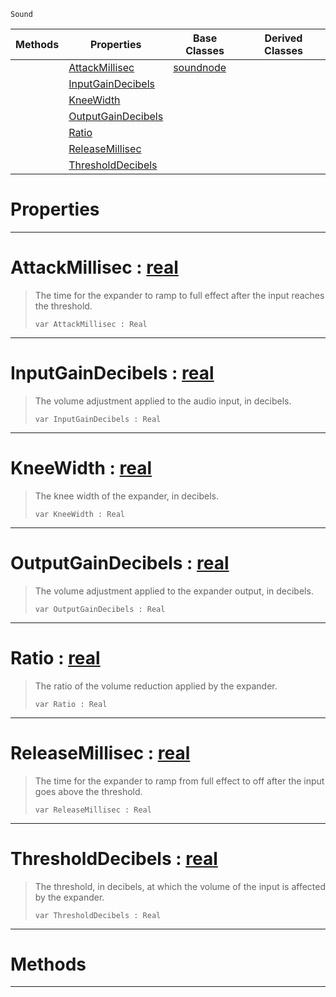  `Sound`

|Methods|Properties|Base Classes|Derived Classes|
|---|---|---|---|
| |[ AttackMillisec](https://github.com/zeroengineteam/ZeroDocs/blob/master/code_reference/class_reference/expandernode.markdown#attackmillisec-zero-engi)|[soundnode](https://github.com/zeroengineteam/ZeroDocs/blob/master/code_reference/class_reference/soundnode.markdown)| |
| |[ InputGainDecibels](https://github.com/zeroengineteam/ZeroDocs/blob/master/code_reference/class_reference/expandernode.markdown#inputgaindecibels-zero-e)| | |
| |[ KneeWidth](https://github.com/zeroengineteam/ZeroDocs/blob/master/code_reference/class_reference/expandernode.markdown#kneewidth-zero-engine-do)| | |
| |[ OutputGainDecibels](https://github.com/zeroengineteam/ZeroDocs/blob/master/code_reference/class_reference/expandernode.markdown#outputgaindecibels-zero)| | |
| |[ Ratio](https://github.com/zeroengineteam/ZeroDocs/blob/master/code_reference/class_reference/expandernode.markdown#ratio-zero-engine-docume)| | |
| |[ ReleaseMillisec](https://github.com/zeroengineteam/ZeroDocs/blob/master/code_reference/class_reference/expandernode.markdown#releasemillisec-zero-eng)| | |
| |[ ThresholdDecibels](https://github.com/zeroengineteam/ZeroDocs/blob/master/code_reference/class_reference/expandernode.markdown#thresholddecibels-zero-e)| | |


 #  Properties


---  
 #  AttackMillisec : [real](https://github.com/zeroengineteam/ZeroDocs/blob/master/code_reference/nada_base_types/real.markdown)

> The time for the expander to ramp to full effect after the input reaches the threshold.
> ``` lang=cpp, name=Nada
> var AttackMillisec : Real


---  
 #  InputGainDecibels : [real](https://github.com/zeroengineteam/ZeroDocs/blob/master/code_reference/nada_base_types/real.markdown)

> The volume adjustment applied to the audio input, in decibels.
> ``` lang=cpp, name=Nada
> var InputGainDecibels : Real


---  
 #  KneeWidth : [real](https://github.com/zeroengineteam/ZeroDocs/blob/master/code_reference/nada_base_types/real.markdown)

> The knee width of the expander, in decibels.
> ``` lang=cpp, name=Nada
> var KneeWidth : Real


---  
 #  OutputGainDecibels : [real](https://github.com/zeroengineteam/ZeroDocs/blob/master/code_reference/nada_base_types/real.markdown)

> The volume adjustment applied to the expander output, in decibels.
> ``` lang=cpp, name=Nada
> var OutputGainDecibels : Real


---  
 #  Ratio : [real](https://github.com/zeroengineteam/ZeroDocs/blob/master/code_reference/nada_base_types/real.markdown)

> The ratio of the volume reduction applied by the expander.
> ``` lang=cpp, name=Nada
> var Ratio : Real


---  
 #  ReleaseMillisec : [real](https://github.com/zeroengineteam/ZeroDocs/blob/master/code_reference/nada_base_types/real.markdown)

> The time for the expander to ramp from full effect to off after the input goes above the threshold.
> ``` lang=cpp, name=Nada
> var ReleaseMillisec : Real


---  
 #  ThresholdDecibels : [real](https://github.com/zeroengineteam/ZeroDocs/blob/master/code_reference/nada_base_types/real.markdown)

> The threshold, in decibels, at which the volume of the input is affected by the expander.
> ``` lang=cpp, name=Nada
> var ThresholdDecibels : Real


---  
 #  Methods


---  
 

 